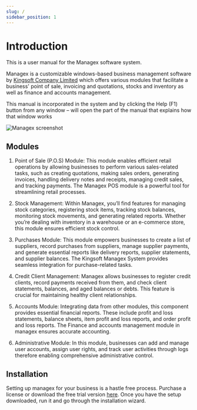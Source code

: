 ```yaml
---
slug: /
sidebar_position: 1
---
```


# Introduction

This is a user manual for the Managex software system. 

Managex is a customizable windows-based business management software by [Kingsoft Company Limited](https://kingsoft.biz/) which offers various modules that facilitate a business' point of sale,
invoicing and quotations, stocks and inventory as well as finance and accounts management.

This manual is incorporated in the system and by clicking the Help (F1) button
from any window – will open the part of the manual that explains how that 
window works

![Managex screenshot](/img/screenshots/home_screen.PNG)

## Modules

1. Point of Sale (P.O.S) Module: This module enables efficient retail operations by allowing businesses to perform various sales-related tasks, such as creating quotations, making sales orders, generating invoices, handling delivery notes and receipts, managing credit sales, and tracking payments. The Managex POS module is a powerful tool for streamlining retail processes.

2. Stock Management: Within Managex, you’ll find features for managing stock categories, registering stock items, tracking stock balances, monitoring stock movements, and generating related reports. Whether you’re dealing with inventory in a warehouse or an e-commerce store, this module ensures efficient stock control.

3. Purchases Module: This module empowers businesses to create a list of suppliers, record purchases from suppliers, manage supplier payments, and generate essential reports like delivery reports, supplier statements, and supplier balances. The Kingsoft Managex System provides seamless integration for purchase-related tasks.

4. Credit Client Management: Managex allows businesses to register credit clients, record payments received from them, and check client statements, balances, and aged balances or debts. This feature is crucial for maintaining healthy client relationships.

5. Accounts Module: Integrating data from other modules, this component provides essential financial reports. These include profit and loss statements, balance sheets, item profit and loss reports, and order profit and loss reports. The Finance and accounts management module in managex ensures accurate accounting.

6. Administrative Module: In this module, businesses can add and manage user accounts, assign user rights, and track user activities through logs therefore enabling  comprehensive administrative control.

## Installation

Setting up managex for your business is a hastle free process. Purchase a license or download the free trial version [here](https://kingsoft.biz). Once you have the setup downloaded, run it and go through the installation wizard. 

<!-- TODO: ADD installation video here -->
